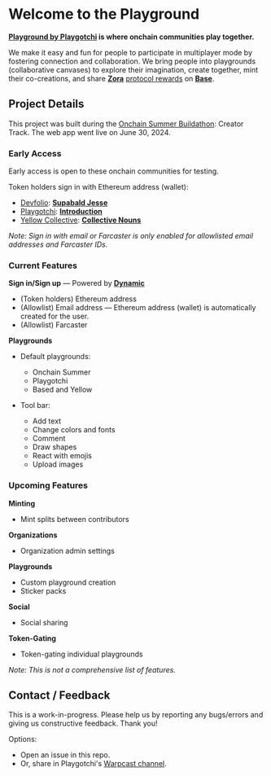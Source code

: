 # Welcome to the Playground
**[Playground by Playgotchi](https://playground.playgotchi.com) is where onchain communities play together.**

We make it easy and fun for people to participate in multiplayer mode by fostering connection and collaboration. We bring people into playgrounds (collaborative canvases) to explore their imagination, create together, mint their co-creations, and share [**Zora**](https://zora.co) [protocol rewards](https://support.zora.co/en/articles/1368641) on [**Base**](https://base.org).  

## Project Details
This project was built during the [Onchain Summer Buildathon](https://onchain-summer.devfolio.co): Creator Track. The web app went live on June 30, 2024.

### Early Access
Early access is open to these onchain communities for testing.

Token holders sign in with Ethereum address (wallet):
- [Devfolio](https://devfolio.co): [**Supabald Jesse**](https://letsgetjessebald.com)
- [Playgotchi](https://playgotchi.com): [**Introduction**](https://zora.co/@playgotchi?collection=base%3A0xd569f16053f5b8b26459d5fcf90a385fda84c4da)
- [Yellow Collective](https://www.yellowcollective.xyz): [**Collective Nouns**](https://zora.co/collect/base:0x220e41499cf4d93a3629a5509410cbf9e6e0b109)

*Note: Sign in with email or Farcaster is only enabled for allowlisted email addresses and Farcaster IDs.*

### Current Features

**Sign in/Sign up** — Powered by [**Dynamic**](https://dynamic.xyz)
- (Token holders) Ethereum address
- (Allowlist) Email address — Ethereum address (wallet) is automatically created for the user.
- (Allowlist) Farcaster

**Playgrounds**
- Default playgrounds:
    - Onchain Summer
    - Playgotchi
    - Based and Yellow

- Tool bar:
  - Add text
  - Change colors and fonts
  - Comment
  - Draw shapes
  - React with emojis
  - Upload images

### Upcoming Features

**Minting**
- Mint splits between contributors

**Organizations**
- Organization admin settings

**Playgrounds**
- Custom playground creation
- Sticker packs

**Social**
- Social sharing

**Token-Gating**
- Token-gating individual playgrounds

*Note: This is not a comprehensive list of features.*

## Contact / Feedback
This is a work-in-progress. Please help us by reporting any bugs/errors and giving us constructive feedback. Thank you!

Options:
- Open an issue in this repo.
- Or, share in Playgotchi's [Warpcast channel](https://warpcast.com/~/channel/playgotchi).
